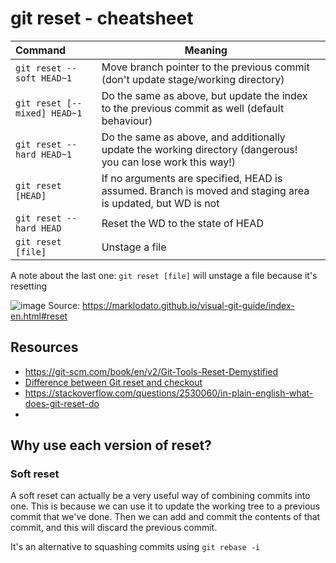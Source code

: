 # git reset - cheatsheet

| Command                      | Meaning                                                                                                      |     |
|:---------------------------- | ------------------------------------------------------------------------------------------------------------ | --- |
| `git reset --soft HEAD~1`    | Move branch pointer to the previous commit (don't update stage/working directory)                            |     |
| `git reset [--mixed] HEAD~1` | Do the same as above, but update the index to the previous commit as well (default behaviour)                |     |
| `git reset --hard HEAD~1`    | Do the same as above, and additionally update the working directory (dangerous! you can lose work this way!) |     |
| `git reset [HEAD]`           | If no arguments are specified, HEAD is assumed. Branch is moved and staging area is updated, but WD is not   |     |
| `git reset --hard HEAD`      | Reset the WD to the state of HEAD                                                                            |     |
| `git reset [file]`           | Unstage a file                                                                                                             |     |

A note about the last one: `git reset [file]` will unstage a file because it's resetting

![image](https://user-images.githubusercontent.com/72651324/189367482-21d15018-b0ca-4e61-9b95-f12b6d12a1f3.png)
Source: https://marklodato.github.io/visual-git-guide/index-en.html#reset

## Resources

- https://git-scm.com/book/en/v2/Git-Tools-Reset-Demystified
- [Difference between Git reset and checkout](https://stackoverflow.com/questions/3639342/whats-the-difference-between-git-reset-and-git-checkout)
- https://stackoverflow.com/questions/2530060/in-plain-english-what-does-git-reset-do
- 

## Why use each version of reset?

### Soft reset

A soft reset can actually be a very useful way of combining commits into one. This is because we can use it to update the working tree to a previous commit that we've done. Then we can add and commit the contents of that commit, and this will discard the previous commit.

It's an alternative to squashing commits using `git rebase -i`
